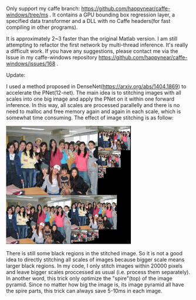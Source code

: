 Only support my caffe branch: https://github.com/happynear/caffe-windows/tree/ms . It contains a GPU bounding box regression layer,
a specified data transformer and a DLL with no Caffe headers(for fast compiling in other programs). 

It is approximately 2~3 faster than the original Matlab version. I am still attempting to refactor the first network by multi-thread inference. It's really a difficult work. If you have any suggestions, please contact me via the Issue in my caffe-windows
repository https://github.com/happynear/caffe-windows/issues/168 .

Update:

I used a method proposed in DenseNet(https://arxiv.org/abs/1404.1869) to accelerate the PNet(12-net). The main idea is to stitching images with all scales into one big image and apply the PNet on it within one forward inference. In this way, all scales are processed parallelly and there is no need to malloc and free memory again and again in each scale, which is somewhat time consuming. The effect of image stitching is as follow:

![image stitching](stitch_image.png)

There is still some black regions in the stitched image. So it is not a good idea to directly stitching all scales of images because bigger scale means larger black regions. In my code, I only stitch images within 20000 pixels and leave bigger scales proccessed as usual (i.e. process them separately). In another word, this trick only optimize the "spire"(top) of the image pyramid. Since no matter how big the image is, its image pyramid all have the spire parts, this trick can always save 5-10ms in each image.
